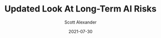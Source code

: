 ---
layout: podcast
title: "Updated Look At Long-Term AI Risks"
author: Scott Alexander
description: https://astralcodexten.substack.com/p/updated-look-at-long-term-ai-risks
date: 2021-07-30
length: 1823734
duration: 456
guid: updated-look-at-long-term-ai-risks
---